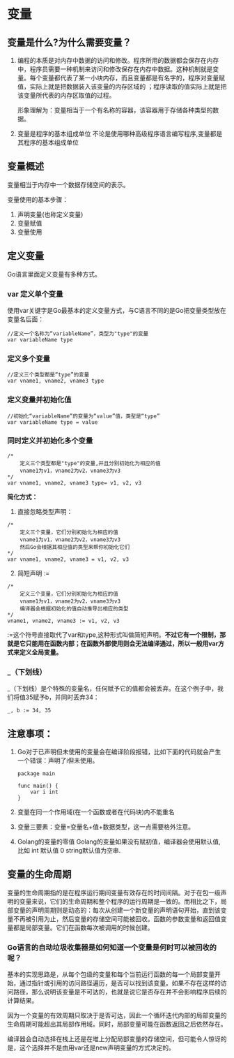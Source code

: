# 变量
## 变量是什么?为什么需要变量？
1. 编程的本质是对内存中数据的访问和修改。程序所用的数据都会保存在内存中，程序员需要一种机制来访问和修改保存在内存中数据。这种机制就是变量。每个变量都代表了某一小块内存，而且变量都是有名字的，程序对变量赋值，实际上就是把数据装入该变量的内存区域的 ；程序读取的值实际上就是把该变量所代表的内存区取值的过程。

    形象理解为：变量相当于一个有名称的容器，该容器用于存储各种类型的数据。

2. 变量是程序的基本组成单位 
    不论是使用哪种高级程序语言编写程序,变量都是其程序的基本组成单位
## 变量概述
变量相当于内存中一个数据存储空间的表示。

变量使用的基本步骤：
1. 声明变量(也称定义变量) 
2. 变量赋值 
3. 变量使用
## 定义变量

Go语言里面定义变量有多种方式。

### var 定义单个变量

使用var关键字是Go最基本的定义变量方式，与C语言不同的是Go把变量类型放在变量名后面：
```
//定义一个名称为“variableName”，类型为"type"的变量
var variableName type
```
### 定义多个变量
```
//定义三个类型都是“type”的变量
var vname1, vname2, vname3 type
```
### 定义变量并初始化值
```
//初始化“variableName”的变量为“value”值，类型是“type”
var variableName type = value
```
### 同时定义并初始化多个变量
```
/*
    定义三个类型都是"type"的变量,并且分别初始化为相应的值
    vname1为v1，vname2为v2，vname3为v3
*/
var vname1, vname2, vname3 type= v1, v2, v3
```
**简化方式：**
1. 直接忽略类型声明：
```
/*
    定义三个变量，它们分别初始化为相应的值
    vname1为v1，vname2为v2，vname3为v3
    然后Go会根据其相应值的类型来帮你初始化它们
*/
var vname1, vname2, vname3 = v1, v2, v3
```
2. 简短声明 := 
```
/*
    定义三个变量，它们分别初始化为相应的值
    vname1为v1，vname2为v2，vname3为v3
    编译器会根据初始化的值自动推导出相应的类型
*/
vname1, vname2, vname3 := v1, v2, v3
```
:=这个符号直接取代了var和type,这种形式叫做简短声明。**不过它有一个限制，那就是它只能用在函数内部；在函数外部使用则会无法编译通过，所以一般用var方式来定义全局变量。**
### _（下划线）
_（下划线）是个特殊的变量名，任何赋予它的值都会被丢弃。在这个例子中，我们将值35赋予b，并同时丢弃34：
```
_, b := 34, 35
```
## 注意事项：
1. Go对于已声明但未使用的变量会在编译阶段报错，比如下面的代码就会产生一个错误：声明了i但未使用。
    ```
    package main

    func main() {
        var i int
    }
    ```
2. 变量在同一个作用域(在一个函数或者在代码块)内不能重名

3. 变量三要素：变量=变量名+值+数据类型，这一点需要格外注意。

4. Golang的变量的零值
    Golang的变量如果没有赋初值，编译器会使用默认值, 比如 int 默认值 0 string默认值为空串.

## 变量的生命周期
变量的生命周期指的是在程序运行期间变量有效存在的时间间隔。对于在包一级声明的变量来说，它们的生命周期和整个程序的运行周期是一致的。而相比之下，局部变量的声明周期则是动态的：每次从创建一个新变量的声明语句开始，直到该变量不再被引用为止，然后变量的存储空间可能被回收。函数的参数变量和返回值变量都是局部变量。它们在函数每次被调用的时候创建。

### Go语言的自动垃圾收集器是如何知道一个变量是何时可以被回收的呢？
基本的实现思路是，从每个包级的变量和每个当前运行函数的每一个局部变量开始，通过指针或引用的访问路径遍历，是否可以找到该变量。如果不存在这样的访问路径，那么说明该变量是不可达的，也就是说它是否存在并不会影响程序后续的计算结果。

因为一个变量的有效周期只取决于是否可达，因此一个循环迭代内部的局部变量的生命周期可能超出其局部作用域。同时，局部变量可能在函数返回之后依然存在。

编译器会自动选择在栈上还是在堆上分配局部变量的存储空间，但可能令人惊讶的是，这个选择并不是由用var还是new声明变量的方式决定的。